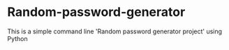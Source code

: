 # Random-password-generator
This is a simple command line 'Random password generator project' using Python
